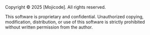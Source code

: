 Copyright © 2025 [Mojicode]. All rights reserved.

This software is proprietary and confidential. Unauthorized copying, modification, distribution, or use of this software is strictly prohibited without written permission from the author.
